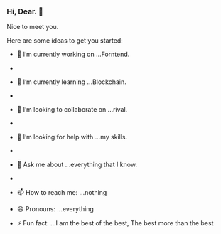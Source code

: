 ### Hi, Dear. 👋

Nice to meet you.

Here are some ideas to get you started:

- 🔭 I’m currently working on ...Forntend.
- 
- 🌱 I’m currently learning ...Blockchain.
- 
- 👯 I’m looking to collaborate on ...rival.
- 
- 🤔 I’m looking for help with ...my skills.
- 
- 💬 Ask me about ...everything that I know.
- 
- 📫 How to reach me: ...nothing

- 😄 Pronouns: ...everything

- ⚡ Fun fact: ...I am the best of the best, The best more than the best

